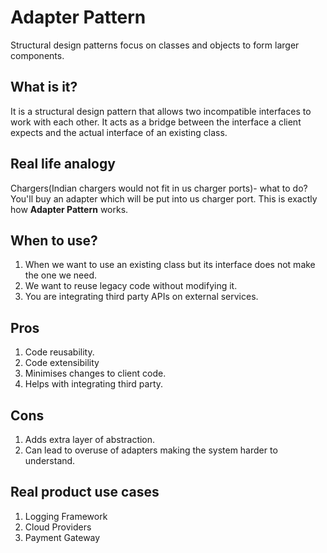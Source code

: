 # Adapter Pattern
Structural design patterns focus on classes and objects to form larger components.

## What is it?
It is a structural design pattern that allows two incompatible interfaces to work with each other. It acts as a bridge between the interface a client expects and the actual interface of an existing class.

## Real life analogy
Chargers(Indian chargers would not fit in us charger ports)- what to do?  
You'll buy an adapter which will be put into us charger port. This is exactly how **Adapter Pattern** works.

## When to use?
1. When we want to use an existing class but its interface does not make the one we need.
2. We want to reuse legacy code without modifying it.
3. You are integrating third party APIs on external services.

## Pros
1. Code reusability.
2. Code extensibility
3. Minimises changes to client code.
4. Helps with integrating third party.

## Cons
1. Adds extra layer of abstraction.
2. Can lead to overuse of adapters making the system harder to understand.

## Real product use cases
1. Logging Framework
2. Cloud Providers
3. Payment Gateway
